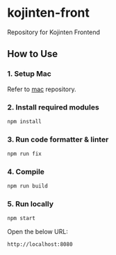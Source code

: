 # kojinten-front
Repository for Kojinten Frontend

## How to Use
### 1. Setup Mac
Refer to [mac](https://github.com/yumaeda/mac) repository.

### 2. Install required modules
```bash
npm install
```

### 3. Run code formatter & linter
```bash
npm run fix
```

### 4. Compile
```bash
npm run build
```

### 5. Run locally
```bash
npm start
```

Open the below URL:
```
http://localhost:8080
```

